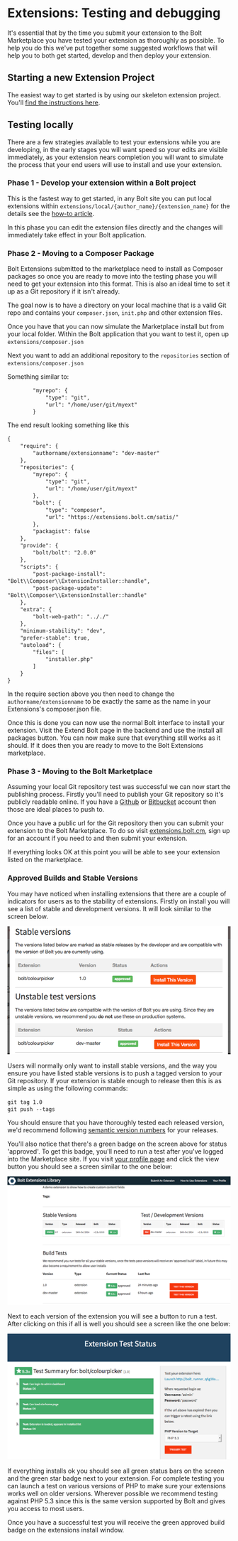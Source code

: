 Extensions: Testing and debugging
=================================

It's essential that by the time you submit your extension to the Bolt
Marketplace you have tested your extension as thoroughly as possible. To help
you do this we've put together some suggested workflows that will help you to
both get started, develop and then deploy your extension.

Starting a new Extension Project
--------------------------------

The easiest way to get started is by using our skeleton extension project.
You'll [find the instructions here][starter].


Testing locally
---------------

There are a few strategies available to test your extensions while you are
developing, in the early stages you will want speed so your edits are visible
immediately, as your extension nears completion you will want to simulate the
process that your end users will use to install and use your extension.

### Phase 1 - Develop your extension within a Bolt project

This is the fastest way to get started, in any Bolt site you can put local
extensions within `extensions/local/{author_name}/{extension_name}` for the
details see the [how-to article](/extensions/config).

In this phase you can edit the extension files directly and the changes will
immediately take effect in your Bolt application.

### Phase 2 - Moving to a Composer Package

Bolt Extensions submitted to the marketplace need to install as Composer
packages so once you are ready to move into the testing phase you will need to
get your extension into this format. This is also an ideal time to set it up as
a Git repository if it isn't already.

The goal now is to have a directory on your local machine that is a valid Git
repo and contains your `composer.json`, `init.php` and other extension files.

Once you have that you can now simulate the Marketplace install but from your
local folder. Within the Bolt application that you want to test it, open up
`extensions/composer.json`

Next you want to add an additional repository to the `repositories` section of
`extensions/composer.json`

Something similar to:
```
        "myrepo": {
            "type": "git",
            "url": "/home/user/git/myext"
        }
```

The end result looking something like this

```
{
    "require": {
        "authorname/extensionname": "dev-master"
    },
    "repositories": {
        "myrepo": {
            "type": "git",
            "url": "/home/user/git/myext"
        },
        "bolt": {
            "type": "composer",
            "url": "https://extensions.bolt.cm/satis/"
        },
        "packagist": false
    },
    "provide": {
        "bolt/bolt": "2.0.0"
    },
    "scripts": {
        "post-package-install": "Bolt\\Composer\\ExtensionInstaller::handle",
        "post-package-update": "Bolt\\Composer\\ExtensionInstaller::handle"
    },
    "extra": {
        "bolt-web-path": ".././"
    },
    "minimum-stability": "dev",
    "prefer-stable": true,
    "autoload": {
        "files": [
            "installer.php"
        ]
    }
}
```

In the require section above you then need to change the
`authorname/extensionname` to be exactly the same as the name in your
Extensions's composer.json file.

Once this is done you can now use the normal Bolt interface to install your
extension. Visit the Extend Bolt page in the backend and use the install all
packages button. You can now make sure that everything still works as it should.
If it does then you are ready to move to the Bolt Extensions marketplace.

### Phase 3 - Moving to the Bolt Marketplace

Assuming your local Git repository test was successful we can now start the
publishing process. Firstly you'll need to publish your Git repository so it's
publicly readable online. If you have a [Github][gh] or [Bitbucket][bb] account
then those are ideal places to push to.

Once you have a public url for the Git repository then you can submit your
extension to the Bolt Marketplace. To do so visit [extensions.bolt.cm][ext], sign up for an account
if you need to and then submit your extension.

If everything looks OK at this point you will be able to see your extension
listed on the marketplace.

### Approved Builds and Stable Versions

You may have noticed when installing extensions that there are a couple of
indicators for users as to the stability of extensions. Firstly on install you
will see a list of stable and development versions. It will look similar to the
screen below.

<img src="/files/extensions-versions-stability.png">

Users will normally only want to install stable versions, and the way you ensure
you have listed stable versions is to push a tagged version to your Git
repository. If your extension is stable enough to release then this is as simple
as using the following commands:

```
git tag 1.0
git push --tags
```

You should ensure that you have thoroughly tested each released version, we'd
recommend following [semantic version numbers][semver]</a>
for your releases.

You'll also notice that there's a green badge on the screen above for status
'approved'. To get this badge, you'll need to run a test after you've logged
into the Marketplace site. If you visit [your profile page][profile] and click the
view button you should see a screen similar to the one below:

<img src="/files/extensions-testing.png">

Next to each version of the extension you will see a button to run a test. After
clicking on this if all is well you should see a screen like the one below:

<img src="/files/extensions-test-status.png">

If everything installs ok you should see all green status bars on the screen and
the green star badge next to your extension. For complete testing you can launch
a test on various versions of PHP to make sure your extensions works well on
older versions. Wherever possible we recommend testing against PHP 5.3 since
this is the same version supported by Bolt and gives you access to most users.

Once you have a successful test you will receive the green approved build badge
on the extensions install window.

[profile]: http://extensions.bolt.cm/profile
[semver]: http://semver.org/
[ext]: http://extensions.bolt.cm
[starter]: /extensions/config#using-starter-package
[gh]: https://github.com
[bb]: https://bitbucket.com
